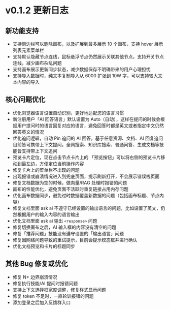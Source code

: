 # v0.1.2 更新日志

## **新功能支持**

- 支持侧边栏可以删除画布，以及扩展到最多展示 10 个画布，支持 hover 展示列表元素菜单栏
- 支持默认隐藏节点连线，鼠标悬浮节点仍然展示关联其他节点，支持开关节点连线，减少画布杂乱问题
- 支持画布展示更新同步状态，减少数据保存不明确带来的用户心理担忧
- 支持导入数据时，纯文本复制导入从 6000 扩张到 10W 字，可以支持较大文本内容的导入

## **核心问题优化**

- 优化浏览器语言设置自动识别，更好地适配您的语言习惯
- 新注册用户「AI 回答语言」默认设置为 Auto（自动），这样在提问的时候会根据用户提问时的语言回复对应的语言，避免回答时都是英文或者指定中文仍然回答英文的情况
- 优化追问逻辑，自动 Pin 追问的 AI 回答，基于任意资源、文档、AI 回复追问目前皆可携带上下文提问，全网搜索、知识库搜索、普通问答、生成文档等技能皆支持带上下文追问
- 预览卡片定位，现在点击节点卡片上的 「预览按钮」可以将右侧的预览卡片移动到最左边，方便定位当前操作内容
- 修复卡片上的菜单栏不出现的问题
- 出现报错或崩溃情况进入到兜底页面，提示刷新打开，不会展示错误栈页面
- 修复文档数据为空的时候，做向量/RAG 处理时报错的问题
- 画布的性能优化，避免页面不活跃时重复链接占用内存问题
- 优化画布数据同步，避免过时数据覆盖新数据的问题（包括画布标题、节点内容）
- 修复文档里面 ask ai 不遵守已经设置的输出语言的问题，比如设置了英文，仍然根据用户的输入内容的语言输出
- 优化文档里面 ask ai 输出 `<response>` 问题
- 修复切换画布之后，AI 输入框的内容没有清空的问题
- 修复「推荐问题」技能没有遵守设置的「输出语言」问题
- 修复因网络问题导致的重试提示，目前会提示模态框并进行确认
- 优化文档预览和卡片的标题同步

## **其他 Bug 修复或优化**

- 修复 N+ 边界崩溃情况
- 修复执行技能/AI 提问时报错问题
- 支持上下文选择框宽度调整，修复样式显示问题
- 修复 token 不足时，一直轮训报错的问题
- 添加登录之后加入反馈群入口
